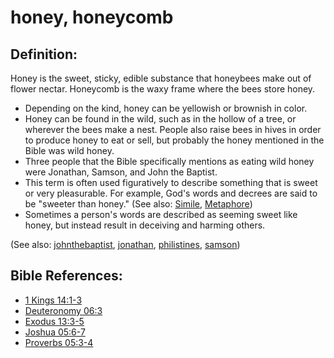 # honey, honeycomb #

## Definition: ##

Honey is the sweet, sticky, edible substance that honeybees make out of flower nectar. Honeycomb is the waxy frame where the bees store honey.

* Depending on the kind, honey can be yellowish or brownish in color.
* Honey can be found in the wild, such as in the hollow of a tree, or wherever the bees make a nest. People also raise bees in hives in order to produce honey to eat or sell, but probably the honey mentioned in the Bible was wild honey.
* Three people that the Bible specifically mentions as eating wild honey were Jonathan, Samson, and John the Baptist.
* This term is often used figuratively to describe something that is sweet or very pleasurable. For example, God's words and decrees are said to be "sweeter than honey." (See also: [Simile](https://git.door43.org/Door43/en-ta-translate-vol1/src/master/content/figs_simile.md), [Metaphore](https://git.door43.org/Door43/en-ta-translate-vol1/src/master/content/figs_metaphore.md))
* Sometimes a person's words are described as seeming sweet like honey, but instead result in deceiving and harming others.

(See also: [johnthebaptist](../other/johnthebaptist.md), [jonathan](../other/jonathan.md), [philistines](../other/philistines.md), [samson](../other/samson.md))

## Bible References: ##

* [1 Kings 14:1-3](https://door43.org/en/bible/notes/1ki/14/01)
* [Deuteronomy 06:3](https://door43.org/en/bible/notes/deu/06/03)
* [Exodus 13:3-5](https://door43.org/en/bible/notes/exo/13/03)
* [Joshua 05:6-7](https://door43.org/en/bible/notes/jos/05/06)
* [Proverbs 05:3-4](https://door43.org/en/bible/notes/pro/05/03)

